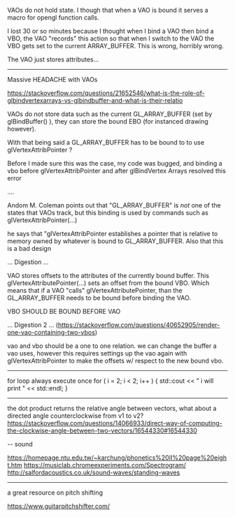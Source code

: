 VAOs do not hold state.
I though that when a VAO is bound it serves a macro for opengl function calls.

I lost 30 or so minutes because I thought when I bind a VAO then bind a VBO,
the VAO "records" this action so that when I switch to the VAO the VBO gets
set to the current ARRAY_BUFFER. This is wrong, horribly wrong.

The VAO just stores attributes...

---

Massive HEADACHE with VAOs

https://stackoverflow.com/questions/21652546/what-is-the-role-of-glbindvertexarrays-vs-glbindbuffer-and-what-is-their-relatio

VAOs do not store data such as the current GL_ARRAY_BUFFER (set by glBindBuffer() ),
they can store the bound EBO (for instanced drawing however).

With that being said a GL_ARRAY_BUFFER has to be bound to
to use glVertexAttribPointer ?

Before I made sure this was the case, my code was bugged, and binding a vbo 
before glVertexAttribPointer and after glBindVertex Arrays resolved this error

....

Andom M. Coleman points out that "GL_ARRAY_BUFFER" is *not* one of the states that VAOs track,
but this binding is used by commands such as glVertexAttribPointer(...)

he says that "glVertexAttribPointer establishes a pointer that is relative to memory owned by whatever
is bound to GL_ARRAY_BUFFER. Also that this is a bad design

... Digestion ...

VAO stores offsets to the attributes of the currently bound buffer.
This glVertexAttributePointer(...) sets an offset from the bound VBO.
Which means that if a VAO "calls" glVertexAttributePointer, than
the GL_ARRAY_BUFFER needs to be bound before binding the VAO.

VBO SHOULD BE BOUND BEFORE VAO

... Digestion 2 ... (https://stackoverflow.com/questions/40652905/render-one-vao-containing-two-vbos)

vao and vbo should be a one to one relation.
we can change the buffer a vao uses, however this requires settings up the vao again
with glVertexAttribPointer to make the offsets w/ respect to the new bound vbo.

---

for loop always execute once
for ( i = 2; i < 2; i++ ) {
  std::cout << " i will print " << std::endl;
}

---

the dot product returns the relative angle between vectors, what about a directed angle counterclockwise from v1 to v2?
https://stackoverflow.com/questions/14066933/direct-way-of-computing-the-clockwise-angle-between-two-vectors/16544330#16544330

-- sound

https://homepage.ntu.edu.tw/~karchung/phonetics%20II%20page%20eight.htm
https://musiclab.chromeexperiments.com/Spectrogram/
http://salfordacoustics.co.uk/sound-waves/standing-waves

---

a great resource on pitch shifting

https://www.guitarpitchshifter.com/
